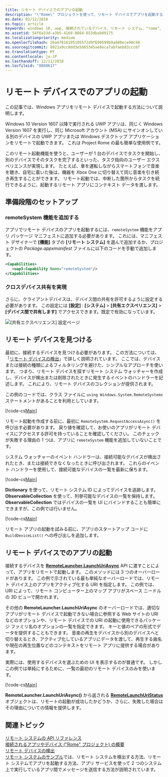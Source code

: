 ```yaml
---
title: リモート デバイスでのアプリの起動
description: "\"Rome\" プロジェクトを使って、リモート デバイスでアプリを起動する方法について説明します。"
ms.date: 02/12/2018
ms.topic: article
keywords: windows 10, uwp, 接続されているデバイス、リモート システム、"rome"、"rome"プロジェクト
ms.assetid: 54f6a33d-a3b5-4169-8664-653dbab09175
ms.localizationpriority: medium
ms.openlocfilehash: 26a67816195105572d9f690599b9a880ece90c98
ms.sourcegitcommit: 8921a9cc0dd3e5665345ae8eca7ab7aeb83ccc6f
ms.translationtype: MT
ms.contentlocale: ja-JP
ms.lasthandoff: 12/11/2018
ms.locfileid: "8888617"
---
```

# <a name="launch-an-app-on-a-remote-device"></a>リモート デバイスでのアプリの起動

この記事では、Windows アプリをリモート デバイスで起動する方法について説明します。

Windows 10 Version 1607 以降で実行される UWP アプリは、同じく Windows Version 1607 を実行し、同じ Microsoft アカウント (MSA) にサインオンしている別のデバイスの UWP アプリまたは Windows デスクトップ アプリケーションをリモートで起動できます。 これは Project Rome の最も簡単な使用例です。

このリモート起動機能を使うと、ユーザーが 1 台のデバイスでタスクを開始し、別のデバイスでそのタスクを完了するといった、タスク指向のユーザー エクスペリエンスが実現します。 たとえば、車を運転しながらスマートフォンで音楽を聴き、自宅に着いた後は、機器を Xbox One に切り替えて同じ音楽を引き続き再生することができます。 リモート起動では、中断した箇所からタスクを続行できるように、起動するリモート アプリにコンテキスト データを渡します。

## <a name="preliminary-setup"></a>準備段階のセットアップ

### <a name="add-the-remotesystem-capability"></a>remoteSystem 機能を追加する

アプリでリモート デバイスのアプリを起動するには、`remoteSystem` 機能をアプリ パッケージ マニフェストに追加する必要があります。 これには、マニフェスト デザイナーで  **[機能]** タブの **[リモート システム]** を選んで追加するか、プロジェクトの _Package.appxmanifest_ ファイルに以下のコードを手動で追加します。

``` xml
<Capabilities>
   <uap3:Capability Name="remoteSystem"/>
</Capabilities>
```

### <a name="enable-cross-device-sharing"></a>クロスデバイス共有を実現

さらに、クライアントデバイスは、デバイス間の共有を許可するように設定する必要があります。 この設定には **[設定]** : **[システム]** > **[共有エクスペリエンス]** > **[デバイス間で共有します]** でアクセスできます。既定で有効になっています。 

![[共有エクスペリエンス] 設定ページ](images/shared-experiences-settings.png)

## <a name="find-a-remote-device"></a>リモート デバイスを見つける

最初に、接続するデバイスを見つける必要があります。 この方法については、「[リモート デバイスの検出](discover-remote-devices.md)」で詳しく説明されています。 ここでは、デバイスまたは接続の種類によるフィルタリングを避けた、シンプルなアプローチを使います。 つまり、リモート デバイスを探すリモート システム ウォッチャーを作成し、デバイスが検出または削除されたときに発生するイベントのハンドラーを記述します。 これにより、リモート デバイスのコレクションが提供されます。

この例のコードでは、クラス ファイルに `using Windows.System.RemoteSystems` ステートメントがあることを利用としています。

[!code-cs[Main](./code/RemoteLaunchScenario/MainPage.xaml.cs#SnippetBuildDeviceList)]

リモート起動を作成する前に、最初に `RemoteSystem.RequestAccessAsync()` を呼び出す必要があります。 戻り値を確認して、お使いのアプリがリモート デバイスにアクセスする許可を持っていることを確認してください。 このチェックが失敗する理由の 1 つは、アプリに `remoteSystem` 機能を追加していないことです。

システム ウォッチャーのイベント ハンドラーは、接続可能なデバイスが検出されたとき、または接続できなくなったときに呼び出されます。 これらのイベント ハンドラーを使用して、接続可能なデバイスの一覧を最新に保ちます。

[!code-cs[Main](./code/RemoteLaunchScenario/MainPage.xaml.cs#SnippetEventHandlers)]


**Dictionary** を使って、リモート システム ID によってデバイスを追跡します。 **ObservableCollection** を使って、列挙可能なデバイスの一覧を保持します。 **ObservableCollection** ではデバイスの一覧を UI にバインドすることも簡単にできますが、この例では行いません。

[!code-cs[Main](./code/RemoteLaunchScenario/MainPage.xaml.cs#SnippetMembers)]

リモート アプリの起動を試みる前に、アプリのスタートアップ コードに `BuildDeviceList()` への呼び出しを追加します。

## <a name="launch-an-app-on-a-remote-device"></a>リモート デバイスでのアプリの起動

接続するデバイスを [**RemoteLauncher.LaunchUriAsync**](https://msdn.microsoft.com/library/windows/apps/windows.system.remotelauncher.launchuriasync.aspx) API に渡すことによって、アプリをリモートで起動します。 このメソッドには 3 つのオーバーロードがあります。 この例で示されている最も単純なオーバーロードでは、リモート デバイス上のアプリをアクティブ化する URI を指定します。 この例では、URI によって、リモート コンピューター上のマップ アプリがスペース ニードルの 3D ビューで開かれます。

その他の **RemoteLauncher.LaunchUriAsync** のオーバーロードでは、適切なアプリがリモート デバイスで起動できない場合に参照する Web サイトの URI などのオプションや、リモート デバイスでの URI の起動に使用できるパッケージ ファミリ名のオプションの一覧を指定できます。 キーと値のペアの形式でデータを提供することもできます。 音楽の再生をデバイスから別のデバイスへと切り替えるとき、アクティブ化しているアプリにデータを渡して、再生する曲名や現在の再生位置などのコンテキストをリモート アプリに提供する場合があります。

実際には、使用するデバイスを選ぶための UI を表示するのが普通です。 しかしこの例では単純にするために、一覧の最初のリモート デバイスのみを使います。

[!code-cs[Main](./code/RemoteLaunchScenario/MainPage.xaml.cs#SnippetRemoteUriLaunch)]

**RemoteLauncher.LaunchUriAsync()** から返される [**RemoteLaunchUriStatus**](https://msdn.microsoft.com/library/windows/apps/windows.system.remotelaunchuristatus.aspx) オブジェクトは、リモートの起動が成功したかどうか、さらに、失敗した場合はその理由についての情報を提供します。

## <a name="related-topics"></a>関連トピック

[リモート システムの API リファレンス](https://msdn.microsoft.com/library/windows/apps/Windows.System.RemoteSystems)  
[接続されるアプリやデバイス ("Rome" プロジェクト) の概要](connected-apps-and-devices.md)  
[リモート デバイスの検出](discover-remote-devices.md)  
[リモート システムのサンプル](https://github.com/Microsoft/Windows-universal-samples/tree/dev/Samples/RemoteSystems)では、リモート システムを検出する方法、リモート システムでアプリを起動する方法、アプリ サービスを使って 2 つのシステム上で実行しているアプリ間でメッセージを送信する方法が説明されています。
